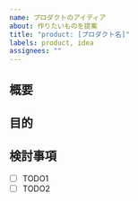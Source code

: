 ```yaml
---
name: プロダクトのアイディア
about: 作りたいものを提案
title: "product: [プロダクト名]"
labels: product, idea
assignees: ""
---
```


## 概要

<!-- 作りたいものについて簡潔に書く -->

## 目的

<!-- このアイディアが出てきた背景を書く -->

<!-- ## 詳細情報は個別に見出しを作る -->

## 検討事項

<!-- 議論すべき項目を箇条書きで書く -->

- [ ] TODO1
- [ ] TODO2
